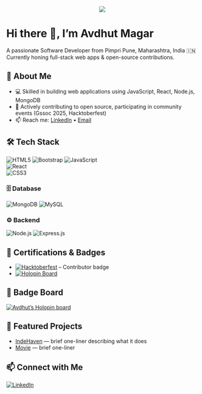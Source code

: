 <p align="center">
  <img src="https://readme-typing-svg.herokuapp.com?size=30&duration=3000&color=00F7FF&center=true&vCenter=true&width=600&lines=Hi+there!+👋;I'm+Avdhut+Magar;Full+Stack+Developer+💻;Open+Source+Contributor+🚀" />
</p>

# Hi there 👋, I’m **Avdhut Magar**  
A passionate Software Developer from Pimpri Pune, Maharashtra, India 🇮🇳  
Currently honing full-stack web apps & open-source contributions.

## 🎯 About Me  
- 💻 Skilled in building web applications using JavaScript, React, Node.js, MongoDB 
- 🚀 Actively contributing to open source, participating in community events (Gssoc 2025, Hacktoberfest)  
- 📫 Reach me: [LinkedIn](https://www.linkedin.com/in/avdhut-magar-94088333b/?originalSubdomain=in) • [Email](mailto:avdhutmagar@gamil.com)

## 🛠️ Tech Stack  
![HTML5](https://img.shields.io/badge/HTML5-E34F26?style=for-the-badge&logo=html5&logoColor=white)
![Bootstrap](https://img.shields.io/badge/Bootstrap-7952B3?style=for-the-badge&logo=bootstrap&logoColor=white)
![JavaScript](https://img.shields.io/badge/JavaScript-F7DF1E?style=for-the-badge&logo=javascript&logoColor=black)  
![React](https://img.shields.io/badge/React-20232A?style=for-the-badge&logo=react&logoColor=61DAFB)  
![CSS3](https://img.shields.io/badge/CSS3-1572B6?style=for-the-badge&logo=css3&logoColor=white)  

### 🗄️ Database
![MongoDB](https://img.shields.io/badge/MongoDB-4EA94B?style=for-the-badge&logo=mongodb&logoColor=white)
![MySQL](https://img.shields.io/badge/MySQL-4479A1?style=for-the-badge&logo=mysql&logoColor=white)

### ⚙️ Backend
![Node.js](https://img.shields.io/badge/Node.js-339933?style=for-the-badge&logo=node-dot-js&logoColor=white)
![Express.js](https://img.shields.io/badge/Express.js-000000?style=for-the-badge&logo=express&logoColor=white)
<!-- Add more badges like TypeScript, Git, Docker etc. as relevant -->

## 🏅 Certifications & Badges  
- [![Hacktoberfest](https://img.shields.io/badge/Hacktoberfest-2025-blueviolet?style=for-the-badge)](https://holopin.io/@avdhut400) – Contributor badge  
- [![Holopin Board](https://img.shields.io/badge/Holopin-Badges-blue?style=for-the-badge)](https://holopin.io/@avdhut400)  
<!-- Add other certifications you have: Cloud certificates, MOOCs, etc. -->

## 🪩 Badge Board  
[![Avdhut’s Holopin board](https://holopin.me/avdhut400)](https://holopin.io/@avdhut400)

## 🚀 Featured Projects  
- [IndeHaven](https://github.com/avdhut400/IndeHaven.git) — brief one-liner describing what it does  
- [Movie](https://github.com/avdhut400/Movie.git) — brief one-liner   
<!-- Choose 2-4 of your best repos -->

## 📫 Connect with Me  
[![LinkedIn](https://img.shields.io/badge/LinkedIn-Connect-blue?style=for-the-badge&logo=linkedin)](https://www.linkedin.com/in/avdhut-magar-94088333b/?originalSubdomain=in)   
<!-- Add other social links if you like: Twitter, Dev.to, etc. -->
